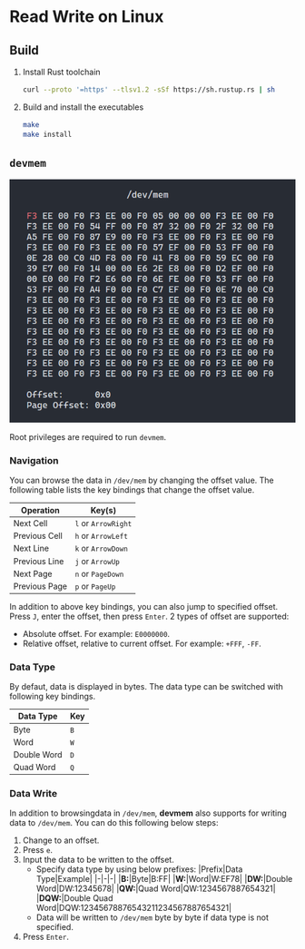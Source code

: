 # Read Write on Linux

## Build

1. Install Rust toolchain

   ```sh
   curl --proto '=https' --tlsv1.2 -sSf https://sh.rustup.rs | sh
   ```

2. Build and install the executables

   ```sh
   make
   make install
   ```

## `devmem`

![](images/devmem.PNG)

Root privileges are required to run `devmem`.

### Navigation

You can browse the data in `/dev/mem` by changing the offset value.
The following table lists the key bindings that change the offset value.

|Operation|Key(s)|
|-|-|
|Next Cell|`l` or `ArrowRight`|
|Previous Cell|`h` or `ArrowLeft`|
|Next Line|`k` or `ArrowDown`|
|Previous Line|`j` or `ArrowUp`|
|Next Page|`n` or `PageDown`|
|Previous Page|`p` or `PageUp`|

In addition to above key bindings, you can also jump to specified offset.
Press `J`, enter the offset, then press `Enter`.
2 types of offset are supported:

- Absolute offset. For example: `E0000000`.
- Relative offset, relative to current offset. For example: `+FFF`, `-FF`.

### Data Type

By defaut, data is displayed in bytes. The data type can be switched with following key bindings.

|Data Type|Key|
|-|-|
|Byte|`B`|
|Word|`W`|
|Double Word|`D`|
|Quad Word|`Q`|

### Data Write

In addition to browsingdata in `/dev/mem`, **devmem** also supports for writing data to `/dev/mem`. You can do this following below steps:

1. Change to an offset.
2. Press `e`.
3. Input the data to be written to the offset.
   - Specify data type by using below prefixes:
      |Prefix|Data Type|Example|
      |-|-|-|
      |**B:**|Byte|B:FF|
      |**W:**|Word|W:EF78|
      |**DW:**|Double Word|DW:12345678|
      |**QW:**|Quad Word|QW:1234567887654321|
      |**DQW:**|Double Quad Word|DQW:12345678876543211234567887654321|
   - Data will be written to `/dev/mem` byte by byte if data type is not specified.
4. Press `Enter`.
